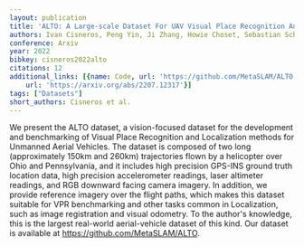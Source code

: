 ```yaml
---
layout: publication
title: 'ALTO: A Large-scale Dataset For UAV Visual Place Recognition And Localization'
authors: Ivan Cisneros, Peng Yin, Ji Zhang, Howie Choset, Sebastian Scherer
conference: Arxiv
year: 2022
bibkey: cisneros2022alto
citations: 12
additional_links: [{name: Code, url: 'https://github.com/MetaSLAM/ALTO'}, {name: Paper,
    url: 'https://arxiv.org/abs/2207.12317'}]
tags: ["Datasets"]
short_authors: Cisneros et al.
---
```

We present the ALTO dataset, a vision-focused dataset for the development and
benchmarking of Visual Place Recognition and Localization methods for Unmanned
Aerial Vehicles. The dataset is composed of two long (approximately 150km and
260km) trajectories flown by a helicopter over Ohio and Pennsylvania, and it
includes high precision GPS-INS ground truth location data, high precision
accelerometer readings, laser altimeter readings, and RGB downward facing
camera imagery. In addition, we provide reference imagery over the flight
paths, which makes this dataset suitable for VPR benchmarking and other tasks
common in Localization, such as image registration and visual odometry. To the
author's knowledge, this is the largest real-world aerial-vehicle dataset of
this kind. Our dataset is available at https://github.com/MetaSLAM/ALTO.